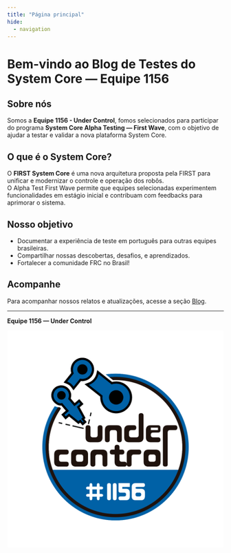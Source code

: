 ```yaml
---
title: "Página principal"
hide:
  - navigation
---
```



# Bem-vindo ao Blog de Testes do System Core — Equipe 1156

## Sobre nós

Somos a **Equipe 1156 - Under Control**, fomos selecionados para participar do programa **System Core Alpha Testing — First Wave**, com o objetivo de ajudar a testar e validar a nova plataforma System Core.

## O que é o System Core?

O **FIRST System Core** é uma nova arquitetura proposta pela FIRST para unificar e modernizar o controle e operação dos robôs.  
O Alpha Test First Wave permite que equipes selecionadas experimentem funcionalidades em estágio inicial e contribuam com feedbacks para aprimorar o sistema.

## Nosso objetivo

- Documentar a experiência de teste em português para outras equipes brasileiras.
- Compartilhar nossas descobertas, desafios, e aprendizados.
- Fortalecer a comunidade FRC no Brasil!

## Acompanhe

Para acompanhar nossos relatos e atualizações, acesse a seção [Blog](blog/index.md).

---

**Equipe 1156 — Under Control**

![Logo da Equipe](assets/logo.png)
